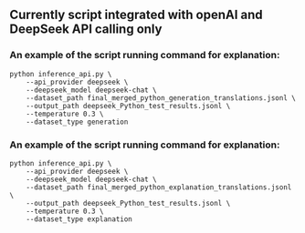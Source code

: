 
## Currently script integrated with openAI and DeepSeek API calling only

### An example of the script running command for explanation:
```
python inference_api.py \
    --api_provider deepseek \
    --deepseek_model deepseek-chat \
    --dataset_path final_merged_python_generation_translations.jsonl \
    --output_path deepseek_Python_test_results.jsonl \
    --temperature 0.3 \
    --dataset_type generation
```

### An example of the script running command for explanation:
```
python inference_api.py \
    --api_provider deepseek \
    --deepseek_model deepseek-chat \
    --dataset_path final_merged_python_explanation_translations.jsonl \
    --output_path deepseek_Python_test_results.jsonl \
    --temperature 0.3 \
    --dataset_type explanation
```
